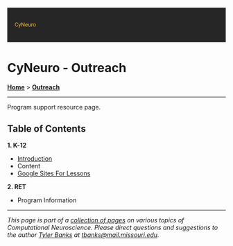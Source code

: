 ![](/images/cyneurologo2.png)

# CyNeuro - Outreach

[**Home**](/) > [**Outreach**](./)

---
Program support resource page.

## Table of Contents

**1. K-12** 

* [Introduction](/research/introduction)
* Content
* [Google Sites For Lessons](/teaching/googlesites)

**2. RET**

* Program Information



---
*This page is part of a [collection of pages](/) on various topics of Computational Neuroscience. Please direct questions and suggestions to the author [Tyler Banks](https://tylerbanks.net) at [tbanks@mail.missouri.edu](mailto:tbanks@mail.missouri.edu).*
